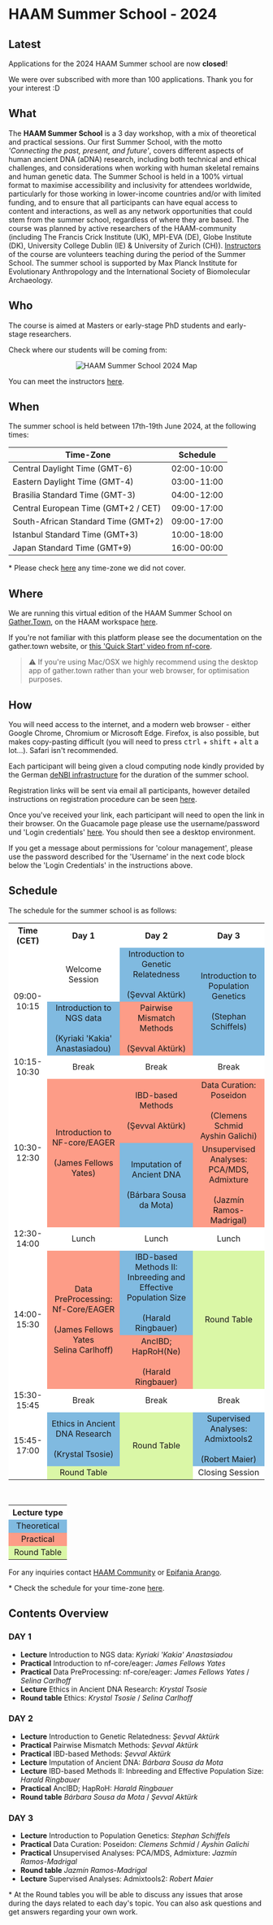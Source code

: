 # HAAM Summer School - 2024

## Latest

Applications for the 2024 HAAM Summer school are now **closed**!

We were over subscribed with more than 100 applications. Thank you for your interest :D


## What

The **HAAM Summer School** is a 3 day workshop, with a mix of theoretical and practical sessions. Our first Summer School, with the motto *'Connecting the past, present, and future'*, covers different aspects of human ancient DNA (aDNA) research, including both technical and ethical challenges, and considerations when working with human skeletal remains and human genetic data.
The Summer School is held in a 100% virtual format to maximise accessibility and inclusivity for attendees worldwide, particularly for those working in lower-income countries and/or with limited funding, and to ensure that all participants can have equal access to content and interactions, as well as any network opportunities that could stem from the summer school, regardless of where they are based. 
The course was planned by active researchers of the HAAM-community (including The Francis Crick Institute (UK), MPI-EVA (DE), Globe Institute (DK), University College Dublin (IE) & University of Zurich (CH)). [Instructors](/2024/instructors.md) of the course are volunteers teaching during the period of the Summer School. The summer school is supported by Max Planck Institute for Evolutionary Anthropology and the International Society of Biomolecular Archaeology.

## Who

The course is aimed at Masters or early-stage PhD students and early-stage researchers.

Check where our students will be coming from:

<p  align="middle">
<img src="assets/images/maps/haam_summer_school_map_bluewhite_ABA.png" alt="HAAM Summer School 2024 Map" >
</p>

You can meet the instructors [here](/2024/instructors.md).

## When

The summer school is held between 17th-19th June 2024, at the following times: 

| **Time-Zone**    | **Schedule** 
| ----------- | ---------------- |
| Central Daylight Time (GMT-6) | 02:00-10:00 |
| Eastern Daylight Time (GMT-4) | 03:00-11:00 |
| Brasilia Standard Time (GMT-3) | 04:00-12:00 |
| Central European Time (GMT+2 / CET) | 09:00-17:00 |
| South-African Standard Time (GMT+2) | 09:00-17:00 |
| Istanbul Standard Time (GMT+3) | 10:00-18:00 |
| Japan Standard Time (GMT+9) | 16:00-00:00 |

\* Please check [here](https://www.worldtimebuddy.com/) any time-zone we did not cover.


## Where

We are running this virtual edition of the HAAM Summer School on [Gather.Town](https://gather.town), on the HAAM workspace [here](URL). <!-- [here](https://tinyurl.com/haamsummerschool).-->

If you're not familiar with this platform please see the documentation on the gather.town website, or [this 'Quick Start' video from nf-core](https://nf-co.re/events/2022/bytesize-37-gathertown).

> ⚠️ If you're using Mac/OSX we highly recommend using the desktop app of gather.town rather than your web browser, for optimisation purposes.

## How

You will need access to the internet, and a modern web browser - either Google Chrome, Chromium or Microsoft Edge.
Firefox, is also possible, but makes copy-pasting difficult (you will need to press <kbd>ctrl</kbd> + <kbd>shift</kbd> + <kbd>alt</kbd> a lot...). Safari isn't recommended.

Each participant will being given a cloud computing node kindly provided by the German [deNBI infrastructure](https://www.denbi.de/cloud) for the duration of the summer school.

Registration links will be sent via email all participants, however detailed instructions on registration procedure can be seen [here](2024/denbi-registration).

Once you've received your link, each participant will need to open the link in their browser. On the Guacamole page please use the username/password und 'Login credentials' [here](https://simplevm.denbi.de/wiki/simple_vm/customization/#apache-guacamole). You should then see a desktop environment.

If you get a message about permissions for 'colour management', please use the password described for the 'Username' in the next code block below the 'Login Credentials' in the instructions above.

## Schedule

The schedule for the summer school is as follows:

<table class="schedule">
  <tr>
    <th>Time (CET)</th>
    <th>Day 1</th>
    <th>Day 2</th>
    <th>Day 3</th>
  </tr>
  <tr>
    <td rowspan="2">09:00-10:15</td>
    <td>Welcome Session</td>
    <td class="theory">Introduction to Genetic Relatedness<br><br>(Şevval Aktürk)</td>
    <td rowspan="2" class="theory">Introduction to Population Genetics<br><br>(Stephan Schiffels)</td>
  </tr>
  <tr>
    <td class="theory">Introduction to NGS data<br><br>(Kyriaki 'Kakia' Anastasiadou)</td>
    <td class="practical">Pairwise Mismatch Methods<br><br>(Şevval Aktürk)</td>
  </tr>
  <tr>
    <td>10:15-10:30</td>
    <td>Break</td>
    <td>Break</td>
    <td>Break</td>
  </tr>
  <tr>
    <td rowspan="2">10:30-12:30</td>
    <td rowspan="2" class="practical">Introduction to NF-core/EAGER<br><br>(James Fellows Yates)</td>
    <td class="practical">IBD-based Methods<br><br>(Şevval Aktürk)</td>
    <td class="practical">Data Curation: Poseidon<br><br>(Clemens Schmid<br>Ayshin Galichi)</td>
  </tr>
  <tr>
    <td class="theory">Imputation of Ancient DNA<br><br>(Bárbara Sousa da Mota)</td>
    <td class="practical">Unsupervised Analyses: PCA/MDS, Admixture<br><br>(Jazmín Ramos-Madrigal)</td>
  </tr>
  <tr>
    <td>12:30-14:00</td>
    <td>Lunch</td>
    <td>Lunch</td>
    <td>Lunch</td>
  </tr>
  <tr>
    <td rowspan="2">14:00-15:30</td>
    <td rowspan="2" class="practical">Data PreProcessing: Nf-Core/EAGER<br><br>(James Fellows Yates<br>Selina Carlhoff)</td>
    <td class="theory">IBD-based Methods II: Inbreeding and Effective Population Size<br><br>(Harald Ringbauer)</td>
    <td rowspan="2" class="round-table">Round Table</td>
  </tr>
  <tr>
    <td class="practical">AncIBD; HapRoH(Ne)<br><br>(Harald Ringbauer)</td>
  </tr>
  <tr>
    <td>15:30-15:45</td>
    <td>Break</td>
    <td>Break</td>
    <td>Break</td>
  </tr>
  <tr>
    <td rowspan="2">15:45-17:00</td>
    <td class="theory">Ethics in Ancient DNA Research<br><br>(Krystal Tsosie)</td>
    <td rowspan="2" class="round-table">Round Table</td>
    <td class="theory">Supervised Analyses: Admixtools2<br><br>(Robert Maier)</td>
  </tr>
  <tr>
    <td class="round-table">Round Table</td>
    <td>Closing Session</td>
  </tr>  
</table>
<br>
<table style="text-align: center;">
  <tr>
    <th style="background-color: #FFFFFFFF">Lecture type</th>
  </tr>
  <tr>
    <td class="theory">Theoretical</td>
  </tr>
  <tr>
    <td class="practical">Practical</td>
  </tr>
  <tr>
    <td class="round-table">Round Table</td>
  </tr>
</table>

<!-- Lectures and Practical sessions are typically 2 hours, and round-table discussions 1 hour. -->

For any inquiries contact [HAAM Community](mailto:haamcommunity2023@gmail.com) or [Epifania Arango](mailto:epifaniarango@gmail.com).
<br>

\* Check the schedule for your time-zone [here](https://www.worldtimebuddy.com/).

## Contents Overview

### DAY 1

- **Lecture** Introduction to NGS data: _Kyriaki 'Kakia' Anastasiadou_
- **Practical** Introduction to nf-core/eager: _James Fellows Yates_
- **Practical** Data PreProcessing: nf-core/eager: _James Fellows Yates_ / _Selina Carlhoff_
- **Lecture** Ethics in Ancient DNA Research: _Krystal Tsosie_
- **Round table** Ethics: _Krystal Tsosie_ / _Selina Carlhoff_


### DAY 2

- **Lecture** Introduction to Genetic Relatedness: _Şevval Aktürk_
- **Practical** Pairwise Mismatch Methods: _Şevval Aktürk_
- **Practical** IBD-based Methods: _Şevval Aktürk_
- **Lecture** Imputation of Ancient DNA: _Bárbara Sousa da Mota_
- **Lecture** IBD-based Methods II: Inbreeding and Effective Population Size: _Harald Ringbauer_
- **Practical** AncIBD; HapRoH: _Harald Ringbauer_
- **Round table** _Bárbara Sousa da Mota_ / _Şevval Aktürk_

### DAY 3

- **Lecture** Introduction to Population Genetics: _Stephan Schiffels_
- **Practical** Data Curation: Poseidon: _Clemens Schmid_ / _Ayshin Galichi_
- **Practical** Unsupervised Analyses: PCA/MDS, Admixture: _Jazmín Ramos-Madrigal_
- **Round table** _Jazmín Ramos-Madrigal_
- **Lecture** Supervised Analyses: Admixtools2: _Robert Maier_

\* At the Round tables you will be able to discuss any issues that arose during the days related to each day's topic. You can also ask questions and get answers regarding your own work.

<style>
  table.schedule {
    background-color: #FFFFFF;
    text-align: center;
  }

  td.theory {
    background-color: #80BAE0;
  }

  td.practical {
    background-color: #FD9C87;
  }

  td.round-table {
    background-color: #DAF7A6;
  }
</style>